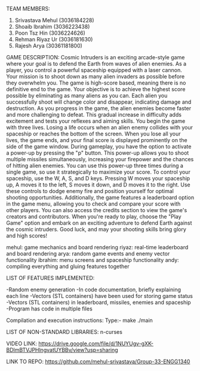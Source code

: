 TEAM MEMBERS:  
1.	Srivastava Mehul (3036184228)
2.	Shoaib Ibrahim (3036223438)
3.	Poon Tsz Hin (3036224626)
4.	Rehman Riyaz Ur (3036181630)
5.	Rajesh Arya (30361181800)


GAME DESCRIPTION:
Cosmic Intruders is an exciting arcade-style game where your goal is to defend the Earth from waves of alien enemies. As a player, you control a powerful spaceship equipped with a laser cannon. Your mission is to shoot down as many alien invaders as possible before they overwhelm you.
The game is high-score based, meaning there is no definitive end to the game. Your objective is to achieve the highest score possible by eliminating as many aliens as you can. Each alien you successfully shoot will change color and disappear, indicating damage and destruction.
As you progress in the game, the alien enemies become faster and more challenging to defeat. This gradual increase in difficulty adds excitement and tests your reflexes and aiming skills.
You begin the game with three lives. Losing a life occurs when an alien enemy collides with your spaceship or reaches the bottom of the screen. When you lose all your lives, the game ends, and your final score is displayed prominently on the side of the game window.
During gameplay, you have the option to activate a power-up by pressing the "p" button. This power-up allows you to shoot multiple missiles simultaneously, increasing your firepower and the chances of hitting alien enemies. You can use this power-up three times during a single game, so use it strategically to maximize your score.
To control your spaceship, use the W, A, S, and D keys. Pressing W moves your spaceship up, A moves it to the left, S moves it down, and D moves it to the right. Use these controls to dodge enemy fire and position yourself for optimal shooting opportunities.
Additionally, the game features a leaderboard option in the game menu, allowing you to check and compare your score with other players. You can also access the credits section to view the game's creators and contributors.
When you're ready to play, choose the "Play Game" option and embark on an exciting adventure to defend Earth against the cosmic intruders. Good luck, and may your shooting skills bring glory and high scores!


mehul: game mechanics and board rendering
riyaz: real-time leaderboard and board rendering
arya: random game events and enemy vector functionality
ibrahim: menu screens and spaceship functionality
andy: compiling everything and gluing features together



LIST OF FEATURES IMPLEMENTED:

-Random enemy generation
-In code documentation, briefly explaining each line
-Vectors (STL containers) have been used for storing game status
-Vectors (STL containers) in leaderboard, missiles, enemies and spaceship
-Program has code in multiple files


Compilation and execution instructions:
Type:-
make
./main


LIST OF NON-STANDARD LIBRARIES:
n-curses

VIDEO LINK: https://drive.google.com/file/d/1NUYUgv-gXK-BDlmBTVJPHlngvatUYBBv/view?usp=sharing

LINK TO REPO: 
https://github.com/mehul-srivastava/Group-33-ENGG1340
